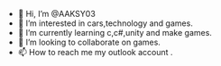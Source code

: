 - 👋 Hi, I’m @AAKSY03
- 👀 I’m interested in cars,technology and games.
- 🌱 I’m currently learning c,c#,unity and make games.
- 💞️ I’m looking to collaborate on games.
- 📫 How to reach me my outlook account .

<!---
AAKSY03/AAKSY03 is a ✨ special ✨ repository because its `README.md` (this file) appears on your GitHub profile.
You can click the Preview link to take a look at your changes.
--->
